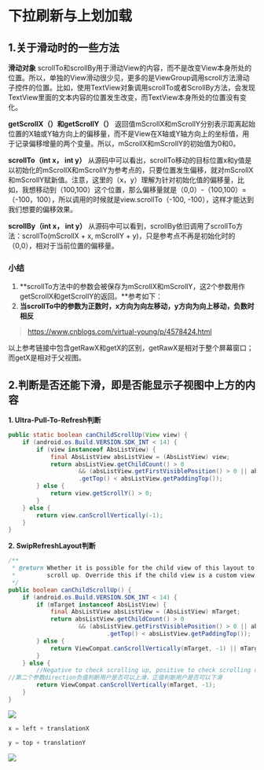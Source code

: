 # 下拉刷新与上划加载

## 1.关于滑动时的一些方法

**滑动对象**
scrollTo和scrollBy用于滑动View的内容，而不是改变View本身所处的位置。所以，单独的View滑动很少见，更多的是ViewGroup调用scroll方法滑动子控件的位置。比如，使用TextView对象调用scrollTo或者ScrollBy方法，会发现TextView里面的文本内容的位置发生改变，而TextView本身所处的位置没有变化。

**getScrollX（）和getScrollY（）**
返回值mScrollX和mScrollY分别表示距离起始位置的X轴或Y轴方向上的偏移量，而不是View在X轴或Y轴方向上的坐标值，用于记录偏移增量的两个变量。所以，mScrollX和mScrollY的初始值为0和0。

**scrollTo（int x， int y）**
从源码中可以看出，scrollTo移动的目标位置x和y值是以初始化的mScrollX和mScrollY为参考点的，只要位置发生偏移，就对mScrollX和mScrollY赋新值。注意，这里的（x，y）理解为针对初始化值的偏移量，比如，我想移动到（100,100）这个位置，那么偏移量就是（0,0）-（100,100）=（-100，100），所以调用的时候就是view.scrollTo（-100, -100），这样才能达到我们想要的偏移效果。

**scrollBy（int x， int y）**
从源码中可以看到，scrollBy依旧调用了scrollTo方法：scrollTo(mScrollX + x, mScrollY + y)，只是参考点不再是初始化时的（0,0），相对于当前位置的偏移量。

### 小结

1. **scrollTo方法中的参数会被保存为mScrollX和mScrollY，这2个参数用作getScrollX和getScrollY的返回。**参考如下：
2. **当scrollTo中的参数为正数时，x方向为向左移动，y方向为向上移动，负数时相反**



> https://www.cnblogs.com/virtual-young/p/4578424.html

以上参考链接中包含getRawX和getX的区别，getRawX是相对于整个屏幕窗口；而getX是相对于父视图。



## 2.判断是否还能下滑，即是否能显示子视图中上方的内容

**1. Ultra-Pull-To-Refresh判断**

> 

```java
public static boolean canChildScrollUp(View view) {
    if (android.os.Build.VERSION.SDK_INT < 14) {
        if (view instanceof AbsListView) {
            final AbsListView absListView = (AbsListView) view;
            return absListView.getChildCount() > 0
                    && (absListView.getFirstVisiblePosition() > 0 || absListView.getChildAt(0)
                    .getTop() < absListView.getPaddingTop());
        } else {
            return view.getScrollY() > 0;
        }
    } else {
        return view.canScrollVertically(-1);
    }
}
```

**2. SwipRefreshLayout判断** 

>

```java
/**
 * @return Whether it is possible for the child view of this layout to
 *         scroll up. Override this if the child view is a custom view.
 */
public boolean canChildScrollUp() {
    if (android.os.Build.VERSION.SDK_INT < 14) {
        if (mTarget instanceof AbsListView) {
            final AbsListView absListView = (AbsListView) mTarget;
            return absListView.getChildCount() > 0
                    && (absListView.getFirstVisiblePosition() > 0 || absListView.getChildAt(0)
                            .getTop() < absListView.getPaddingTop());
        } else {
            return ViewCompat.canScrollVertically(mTarget, -1) || mTarget.getScrollY() > 0;
        }
    } else {
        //Negative to check scrolling up, positive to check scrolling down.
//第二个参数direction负值判断用户是否可以上滑，正值判断用户是否可以下滑
        return ViewCompat.canScrollVertically(mTarget, -1);
    }
}
```



![](E:\Project\Android-Learn\src\refresh_1.jpg)



```java
x = left + translationX 

y = top + translationY
```

![](E:\Project\Android-Learn\src\refresh_2.png)